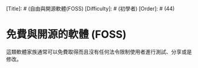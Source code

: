 [Title]: # (自由與開源軟體(FOSS)
[Difficulty]: # (初學者)
[Order]: # (44)

# 免費與開源的軟體 (FOSS)

這類軟體家族通常可以免費取得而且沒有任何法令限制使用者進行測試、分享或是修改。